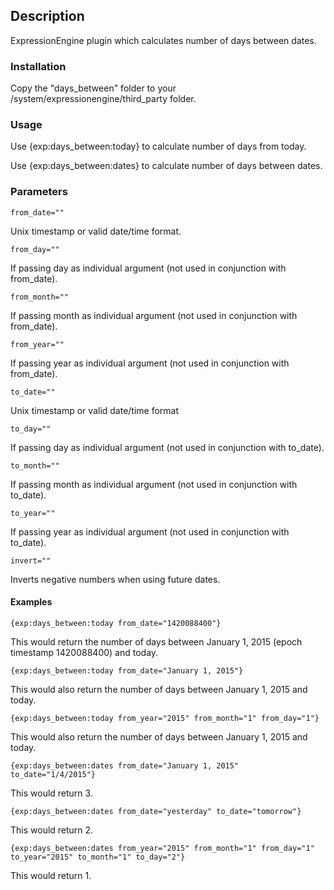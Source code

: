 
## Description

ExpressionEngine plugin which calculates number of days between dates.

### Installation

Copy the "days_between" folder to your /system/expressionengine/third_party folder.

### Usage

Use {exp:days_between:today} to calculate number of days from today.

Use {exp:days_between:dates} to calculate number of days between dates.

### Parameters

```
from_date=""
```

Unix timestamp or valid date/time format.

```
from_day=""
```

If passing day as individual argument (not used in conjunction with from_date).

```
from_month=""
```

If passing month as individual argument (not used in conjunction with from_date).

```
from_year=""
```

If passing year as individual argument (not used in conjunction with from_date).

```
to_date=""
```

Unix timestamp or valid date/time format

```
to_day=""
```

If passing day as individual argument (not used in conjunction with to_date).

```
to_month=""
```

If passing month as individual argument (not used in conjunction with to_date).

```
to_year=""
```

If passing year as individual argument (not used in conjunction with to_date).

```
invert=""
```

Inverts negative numbers when using future dates.

#### Examples

```
{exp:days_between:today from_date="1420088400"}
```

This would return the number of days between January 1, 2015 (epoch timestamp 1420088400) and today.

```
{exp:days_between:today from_date="January 1, 2015"}
```

This would also return the number of days between January 1, 2015 and today.


```
{exp:days_between:today from_year="2015" from_month="1" from_day="1"}
```

This would also return the number of days between January 1, 2015 and today.

```
{exp:days_between:dates from_date="January 1, 2015" to_date="1/4/2015"}
```

This would return 3.

```
{exp:days_between:dates from_date="yesterday" to_date="tomorrow"}
```

This would return 2.

```
{exp:days_between:dates from_year="2015" from_month="1" from_day="1" to_year="2015" to_month="1" to_day="2"}
```

This would return 1.